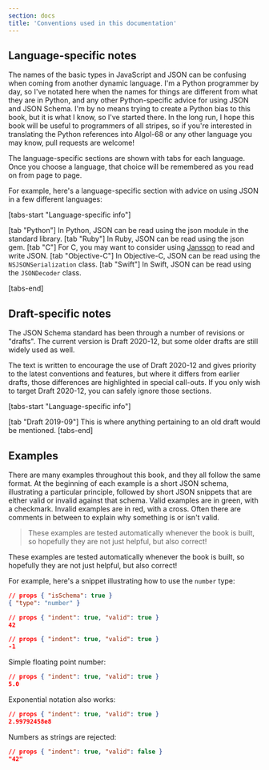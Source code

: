```yaml
---
section: docs
title: 'Conventions used in this documentation'
---
```


## Language-specific notes

The names of the basic types in JavaScript and JSON can be confusing
when coming from another dynamic language. I\'m a Python programmer by
day, so I\'ve notated here when the names for things are different from
what they are in Python, and any other Python-specific advice for using
JSON and JSON Schema. I\'m by no means trying to create a Python bias to
this book, but it is what I know, so I\'ve started there. In the long
run, I hope this book will be useful to programmers of all stripes, so
if you\'re interested in translating the Python references into Algol-68
or any other language you may know, pull requests are welcome!

The language-specific sections are shown with tabs for each language.
Once you choose a language, that choice will be remembered as you read
on from page to page.

For example, here\'s a language-specific section with advice on using
JSON in a few different languages:

[tabs-start "Language-specific info"]

[tab "Python"]
In Python, JSON can be read using the json module in the standard library.
[tab "Ruby"]
In Ruby, JSON can be read using the json gem.
[tab "C"]
For C, you may want to consider using [Jansson](http://www.digip.org/jansson/) to read and write JSON.
[tab "Objective-C"]
In Objective-C, JSON can be read using the `NSJSONSerialization` class.
[tab "Swift"]
In Swift, JSON can be read using the `JSONDecoder` class.

[tabs-end]

## Draft-specific notes

The JSON Schema standard has been through a number of revisions or
\"drafts\". The current version is Draft 2020-12, but some older drafts
are still widely used as well.

The text is written to encourage the use of Draft 2020-12 and gives
priority to the latest conventions and features, but where it differs
from earlier drafts, those differences are highlighted in special
call-outs. If you only wish to target Draft 2020-12, you can safely
ignore those sections.

<Star label="New in draft 2020-12" />

[tabs-start "Language-specific info"]

[tab "Draft 2019-09"]
This is where anything pertaining to an old draft would be mentioned.
[tabs-end]

## Examples

There are many examples throughout this book, and they all follow the
same format. At the beginning of each example is a short JSON schema,
illustrating a particular principle, followed by short JSON snippets
that are either valid or invalid against that schema. Valid examples are
in green, with a checkmark. Invalid examples are in red, with a cross.
Often there are comments in between to explain why something is or
isn\'t valid.

> These examples are tested automatically whenever the book is
> built, so hopefully they are not just helpful, but also correct!

These examples are tested automatically whenever the book is built, so
hopefully they are not just helpful, but also correct!

For example, here\'s a snippet illustrating how to use the `number` type:

```json
// props { "isSchema": true }
{ "type": "number" }
```

```json
// props { "indent": true, "valid": true }
42
```

```json
// props { "indent": true, "valid": true }
-1
```

Simple floating point number:

```json
// props { "indent": true, "valid": true }
5.0
```

Exponential notation also works:

```json
// props { "indent": true, "valid": true }
2.99792458e8
```

Numbers as strings are rejected:

```json
// props { "indent": true, "valid": false }
"42"
```
